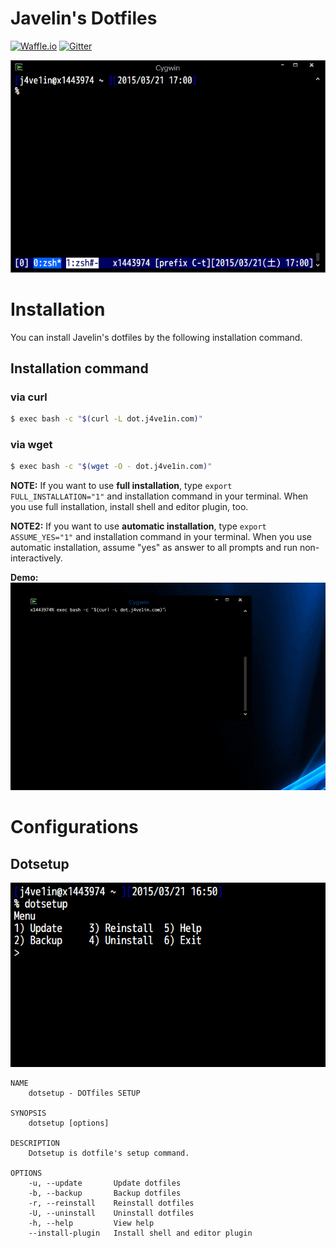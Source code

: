 # Javelin's Dotfiles

[![Waffle.io](https://img.shields.io/badge/task-Waffle.io-blue.svg?style=flat-square "Waffle.io")](https://waffle.io/j4ve1in/dotfiles)
[![Gitter](https://img.shields.io/badge/chat-Gitter-lightgrey.svg?style=flat-square "Gitter")](https://gitter.im/j4ve1in/dotfiles?utm_source=badge&utm_medium=badge&utm_campaign=pr-badge&utm_content=badge)

![Screenshot](/img/screenshot.png "Screenshot")

# Installation
You can install Javelin's dotfiles by the following installation command.
## Installation command
### via curl
```bash
$ exec bash -c "$(curl -L dot.j4ve1in.com)"
```

### via wget
```bash
$ exec bash -c "$(wget -O - dot.j4ve1in.com)"
```

**NOTE:** If you want to use **full installation**, type `export FULL_INSTALLATION="1"` and installation command in your terminal. When you use full installation, install shell and editor plugin, too.

**NOTE2:** If you want to use **automatic installation**, type `export ASSUME_YES="1"` and installation command in your terminal. When you use automatic installation, assume "yes" as answer to all prompts and run non-interactively.

**Demo:**
![Demo](/img/demo.gif "Demo")

# Configurations
## Dotsetup
![dotsetup](/img/dotsetup.png "dotsetup")

    NAME
        dotsetup - DOTfiles SETUP

    SYNOPSIS
        dotsetup [options]

    DESCRIPTION
        Dotsetup is dotfile's setup command.

    OPTIONS
        -u, --update       Update dotfiles
        -b, --backup       Backup dotfiles
        -r, --reinstall    Reinstall dotfiles
        -U, --uninstall    Uninstall dotfiles
        -h, --help         View help
        --install-plugin   Install shell and editor plugin
